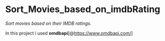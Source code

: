 # Sort_Movies_based_on_imdbRating
*Sort movies based on their IMDB ratings.*

In this project i used **omdbapi**[@https://www.omdbapi.com/]




